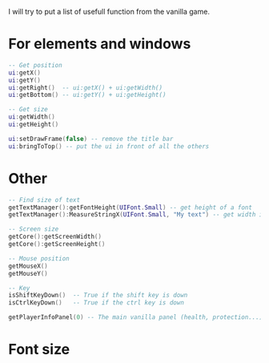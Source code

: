 I will try to put a list of usefull function from the vanilla game.  

# For elements and windows
```lua
-- Get position
ui:getX()
ui:getY()
ui:getRight()  -- ui:getX() + ui:getWidth()
ui:getBottom() -- ui:getY() + ui:getHeight()

-- Get size
ui:getWidth()
ui:getHeight()

ui:setDrawFrame(false) -- remove the title bar
ui:bringToTop() -- put the ui in front of all the others
```

# Other
```lua
-- Find size of text
getTextManager():getFontHeight(UIFont.Small) -- get height of a font
getTextManager():MeasureStringX(UIFont.Small, "My text") -- get width in pixel of a text for a font

-- Screen size
getCore():getScreenWidth()
getCore():getScreenHeight()

-- Mouse position
getMouseX()
getMouseY()

-- Key
isShiftKeyDown()  -- True if the shift key is down
isCtrlKeyDown()   -- True if the ctrl key is down

getPlayerInfoPanel(0) -- The main vanilla panel (health, protection...)
```

# Font size
```lua

